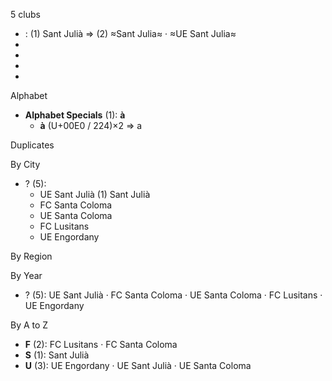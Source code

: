 5 clubs

-  : (1) Sant Julià ⇒ (2) ≈Sant Julia≈ · ≈UE Sant Julia≈
- 
- 
- 
- 




Alphabet

- **Alphabet Specials** (1):  **à** 
  - **à** (U+00E0 / 224)×2 ⇒ a




Duplicates





By City

- ? (5): 
  - UE Sant Julià  (1) Sant Julià
  - FC Santa Coloma 
  - UE Santa Coloma 
  - FC Lusitans 
  - UE Engordany 




By Region





By Year

- ? (5):   UE Sant Julià · FC Santa Coloma · UE Santa Coloma · FC Lusitans · UE Engordany






By A to Z

- **F** (2): FC Lusitans · FC Santa Coloma
- **S** (1): Sant Julià
- **U** (3): UE Engordany · UE Sant Julià · UE Santa Coloma




